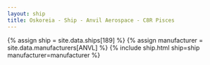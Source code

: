 ```yaml
---
layout: ship
title: Oskoreia - Ship - Anvil Aerospace - C8R Pisces
---
```

{% assign ship = site.data.ships[189] %}
{% assign manufacturer = site.data.manufacturers[ANVL] %}
{% include ship.html ship=ship manufacturer=manufacturer %}
